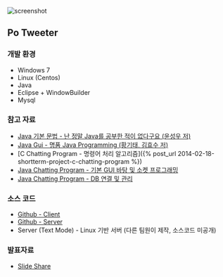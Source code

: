 ![screenshot](http://egaoneko.github.io/assets/media/java-chatting-program1.jpg)

## Po Tweeter

### 개발 환경

* Windows 7
* Linux (Centos)
* Java
* Eclipse + WindowBuilder
* Mysql

### 참고 자료

* [Java 기본 문법 - 난 정말 Java를 공부한 적이 없다구요 (윤성우 저)](http://book.naver.com/bookdb/book_detail.nhn?bid=6056781)
* [Java Gui - 명품 Java Programming (황기태, 김효수 저)](http://book.naver.com/bookdb/book_detail.nhn?bid=7145227)
* [C Chatting Program - 명령어 처리 알고리즘]({% post_url 2014-02-18-shortterm-project-c-chatting-program %})
* [Java Chatting Program - 기본 GUI 바탕 및 소켓 프로그래밍](http://blog.naver.com/pajamasi?Redirect=Log&logNo=60203907550)
* [Java Chatting Program - DB 연결 및 관리](http://blog.naver.com/newyorkinms?Redirect=Log&logNo=30180665734)

### 소스 코드

* [Github - Client](https://github.com/egaoneko/Po_Tweeter_Client)
* [Github - Server](https://github.com/egaoneko/Po_Tweeter_Server)
* Server (Text Mode) - Linux 기반 서버 (다른 팀원이 제작, 소스코드 미공개)

### 발표자료

* [Slide Share](http://www.slideshare.net/slideshow/embed_code/31367344)
